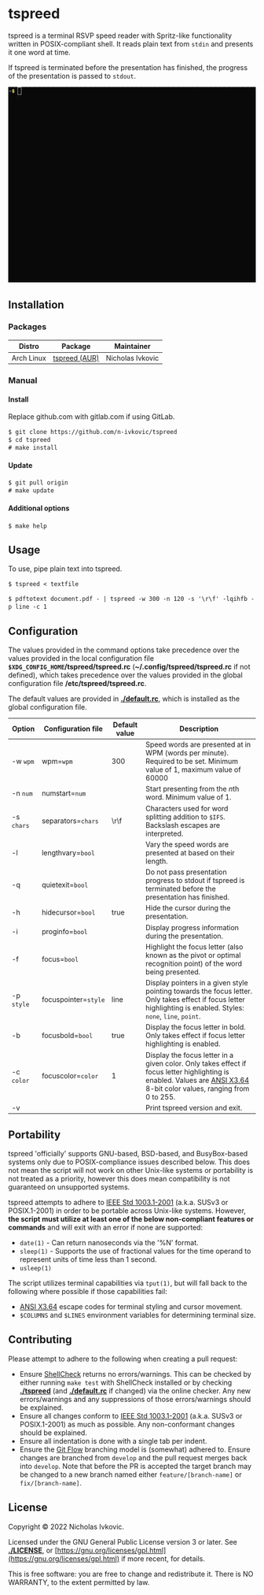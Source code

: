 # tspreed

tspreed is a terminal RSVP speed reader with Spritz-like functionality written in POSIX-compliant shell. It reads plain text from `stdin` and presents it one word at time.

If tspreed is terminated before the presentation has finished, the progress of the presentation is passed to `stdout`.

![tspreed demo gif](.img/tspreed.gif)

## Installation

### Packages

| Distro | Package | Maintainer |
| ---    | ---     | ---        |
| Arch Linux | [tspreed (AUR)](https://aur.archlinux.org/packages/tspreed/) | Nicholas Ivkovic |

### Manual

#### Install

Replace github.com with gitlab.com if using GitLab.
```
$ git clone https://github.com/n-ivkovic/tspreed
$ cd tspreed
# make install
```

#### Update

```
$ git pull origin
# make update
```

#### Additional options

```
$ make help
```

## Usage

To use, pipe plain text into tspreed.

```
$ tspreed < textfile
```
```	
$ pdftotext document.pdf - | tspreed -w 300 -n 120 -s '\r\f' -lqihfb -p line -c 1
```

## Configuration

The values provided in the command options take precedence over the values provided in the local configuration file **`$XDG_CONFIG_HOME`/tspreed/tspreed.rc** (**~/.config/tspreed/tspreed.rc** if not defined), which takes precedence over the values provided in the global configuration file **/etc/tspreed/tspreed.rc**.

The default values are provided in [**./default.rc**](./default.rc), which is installed as the global configuration file.

| Option     | Configuration file   | Default value | Description |
| ---        | ---                  | ---           | ---         |
| -w `wpm`   | wpm=`wpm`            | 300           | Speed words are presented at in WPM (words per minute). Required to be set. Minimum value of 1, maximum value of 60000 |
| -n `num`   | numstart=`num`       |               | Start presenting from the *n*th word. Minimum value of 1. |
| -s `chars` | separators=`chars`   | \r\f          | Characters used for word splitting addition to `$IFS`. Backslash escapes are interpreted. |
| -l         | lengthvary=`bool`    |               | Vary the speed words are presented at based on their length. |
| -q         | quietexit=`bool`     |               | Do not pass presentation progress to stdout if tspreed is terminated before the presentation has finished. |
| -h         | hidecursor=`bool`    | true          | Hide the cursor during the presentation. |
| -i         | proginfo=`bool`      |               | Display progress information during the presentation. |
| -f         | focus=`bool`         |               | Highlight the focus letter (also known as the pivot or optimal recognition point) of the word being presented. |
| -p `style` | focuspointer=`style` | line          | Display pointers in a given style pointing towards the focus letter. Only takes effect if focus letter highlighting is enabled. Styles: `none`, `line`, `point`. |
| -b         | focusbold=`bool`     | true          | Display the focus letter in bold. Only takes effect if focus letter highlighting is enabled. |
| -c `color` | focuscolor=`color`   | 1             | Display the focus letter in a given color. Only takes effect if focus letter highlighting is enabled. Values are [ANSI X3.64](https://en.wikipedia.org/wiki/ANSI_escape_code) 8-bit color values, ranging from 0 to 255. |
| -v         |                      |               | Print tspreed version and exit. |

## Portability

tspreed 'officially' supports GNU-based, BSD-based, and BusyBox-based systems only due to POSIX-compliance issues described below. This does not mean the script will not work on other Unix-like systems or portability is not treated as a priority, however this does mean compatibility is not guaranteed on unsupported systems.

tspreed attempts to adhere to [IEEE Std 1003.1-2001](https://pubs.opengroup.org/onlinepubs/000095399/) (a.k.a. SUSv3 or POSIX.1-2001) in order to be portable across Unix-like systems. However, **the script must utilize at least one of the below non-compliant features or commands** and will exit with an error if none are supported:

* `date(1)` - Can return nanoseconds via the '%N' format.
* `sleep(1)` - Supports the use of fractional values for the time operand to represent units of time less than 1 second.
* `usleep(1)`

The script utilizes terminal capabilities via `tput(1)`, but will fall back to the following where possible if those capabilities fail:

* [ANSI X3.64](https://en.wikipedia.org/wiki/ANSI_escape_code) escape codes for terminal styling and cursor movement.
* `$COLUMNS` and `$LINES` environment variables for determining terminal size.

## Contributing

Please attempt to adhere to the following when creating a pull request:

* Ensure [ShellCheck](https://www.shellcheck.net/) returns no errors/warnings. This can be checked by either running `make test` with ShellCheck installed or by checking [**./tspreed**](./tspreed) (and [**./default.rc**](./default.rc) if changed) via the online checker. Any new errors/warnings and any suppressions of those errors/warnings should be explained.
* Ensure all changes conform to [IEEE Std 1003.1-2001](https://pubs.opengroup.org/onlinepubs/000095399/) (a.k.a. SUSv3 or POSIX.1-2001) as much as possible. Any non-conformant changes should be explained.
* Ensure all indentation is done with a single tab per indent.
* Ensure the [Git Flow](https://nvie.com/posts/a-successful-git-branching-model/) branching model is (somewhat) adhered to. Ensure changes are branched from `develop` and the pull request merges back into `develop`. Note that before the PR is accepted the target branch may be changed to a new branch named either `feature/[branch-name]` or `fix/[branch-name]`.

## License

Copyright © 2022 Nicholas Ivkovic.

Licensed under the GNU General Public License version 3 or later. See [**./LICENSE**](./LICENSE), or [https://gnu.org/licenses/gpl.html](https://gnu.org/licenses/gpl.html) if more recent, for details.

This is free software: you are free to change and redistribute it. There is NO WARRANTY, to the extent permitted by law.
